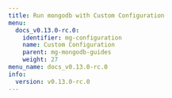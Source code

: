 ```yaml
---
title: Run mongodb with Custom Configuration
menu:
  docs_v0.13.0-rc.0:
    identifier: mg-configuration
    name: Custom Configuration
    parent: mg-mongodb-guides
    weight: 27
menu_name: docs_v0.13.0-rc.0
info:
  version: v0.13.0-rc.0
---
```


